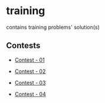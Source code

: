 # training

contains training problems' solution(s)

## Contests

- [Contest - 01](contest-01/README.md)

- [Contest - 02](contest-02/README.md)

- [Contest - 03](contest-03/README.md)

- [Contest - 04](contest-04/README.md)
